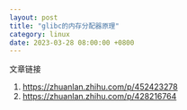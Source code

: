 ```yaml
---
layout: post
title: "glibc的内存分配器原理"
category: linux
date: 2023-03-28 08:00:00 +0800
---
```


文章链接

1. <https://zhuanlan.zhihu.com/p/452423278>
2. <https://zhuanlan.zhihu.com/p/428216764>
